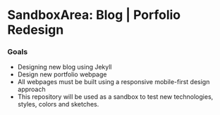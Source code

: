 # SandboxArea: Blog | Porfolio Redesign

### Goals
* Designing new blog using Jekyll
* Design new portfolio webpage
* All webpages must be built using a responsive mobile-first design approach
* This repository will be used as a sandbox to test new technologies, styles, colors and sketches.
